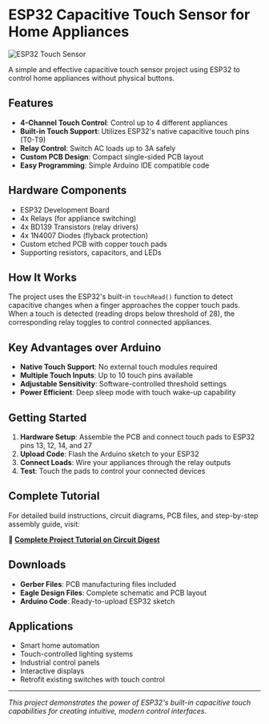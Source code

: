 ESP32 Capacitive Touch Sensor for Home Appliances
=================================================

![ESP32 Touch Sensor](https://circuitdigest.com/sites/default/files/projectimage_mic/ESP32-Touch-Sensor.jpg)

A simple and effective capacitive touch sensor project using ESP32 to control home appliances without physical buttons.

Features
--------

-   **4-Channel Touch Control**: Control up to 4 different appliances
-   **Built-in Touch Support**: Utilizes ESP32's native capacitive touch pins (T0-T9)
-   **Relay Control**: Switch AC loads up to 3A safely
-   **Custom PCB Design**: Compact single-sided PCB layout
-   **Easy Programming**: Simple Arduino IDE compatible code

Hardware Components
-------------------

-   ESP32 Development Board
-   4x Relays (for appliance switching)
-   4x BD139 Transistors (relay drivers)
-   4x 1N4007 Diodes (flyback protection)
-   Custom etched PCB with copper touch pads
-   Supporting resistors, capacitors, and LEDs

How It Works
------------

The project uses the ESP32's built-in `touchRead()` function to detect capacitive changes when a finger approaches the copper touch pads. When a touch is detected (reading drops below threshold of 28), the corresponding relay toggles to control connected appliances.

Key Advantages over Arduino
---------------------------

-   **Native Touch Support**: No external touch modules required
-   **Multiple Touch Inputs**: Up to 10 touch pins available
-   **Adjustable Sensitivity**: Software-controlled threshold settings
-   **Power Efficient**: Deep sleep mode with touch wake-up capability

Getting Started
---------------

1.  **Hardware Setup**: Assemble the PCB and connect touch pads to ESP32 pins 13, 12, 14, and 27
2.  **Upload Code**: Flash the Arduino sketch to your ESP32
3.  **Connect Loads**: Wire your appliances through the relay outputs
4.  **Test**: Touch the pads to control your connected devices

Complete Tutorial
-----------------

For detailed build instructions, circuit diagrams, PCB files, and step-by-step assembly guide, visit:

**🔗 [Complete Project Tutorial on Circuit Digest](https://circuitdigest.com/microcontroller-projects/build-your-own-capacitive-touch-sensor-to-control-home-appliances-using-esp32)**

Downloads
---------

-   **Gerber Files**: PCB manufacturing files included
-   **Eagle Design Files**: Complete schematic and PCB layout
-   **Arduino Code**: Ready-to-upload ESP32 sketch

Applications
------------

-   Smart home automation
-   Touch-controlled lighting systems
-   Industrial control panels
-   Interactive displays
-   Retrofit existing switches with touch control

* * * * *

*This project demonstrates the power of ESP32's built-in capacitive touch capabilities for creating intuitive, modern control interfaces.*
